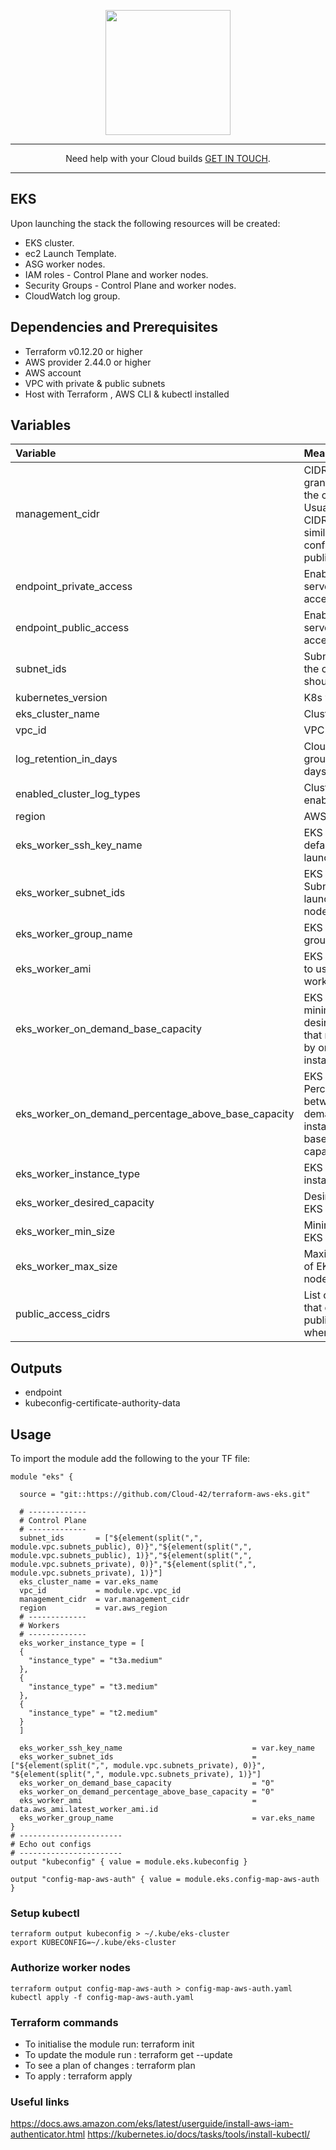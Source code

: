 <p align="center">
  <a href="https://www.cloud42.io/" target="_blank" rel="Homepage">
  <img width="200" height="200" src="https://www.cloud42.io/wp-content/uploads/2020/01/transparent_small.png">
  </a>
</p>

---
<p align="center">Need help with your Cloud builds <a href="https://www.cloud42.io/contact/" target="_blank" rel="ContactUS"> GET IN TOUCH</a>.</p>

---
## EKS

Upon launching the stack the following resources will be created:

 * EKS cluster.
 * ec2 Launch Template.
 * ASG worker nodes.
 * IAM roles - Control Plane and worker nodes.
 * Security Groups - Control Plane and worker nodes.
 * CloudWatch log group.

## Dependencies and Prerequisites
 * Terraform v0.12.20 or higher
 * AWS provider 2.44.0 or higher
 * AWS account
 * VPC with private & public subnets
 * Host with Terraform , AWS CLI & kubectl installed

## Variables
| Variable | Meaning |
| :------- | :----- |
| management_cidr| CIDR range which is granted access to the control plane. Usually the VPC CIDR range or similar. Not to be confused with public_access_cidrs.  |
| endpoint_private_access | Enable private API server endpoint access |
| endpoint_public_access | Enable public API server endpoint access |
| subnet_ids | Subnets ids where the control plane should be deployed |
| kubernetes_version | K8s version |
| eks_cluster_name | Cluster Name  |
| vpc_id | VPC id  |
| log_retention_in_days  | CloudWatch log group retention in days  |
| enabled_cluster_log_types | Cluster log types to enable |
| region | AWS region |
| eks_worker_ssh_key_name | EKS workers - default ssh key to launch hosts with  |
| eks_worker_subnet_ids | EKS workers - Subnets in which to launch worker nodes  |
| eks_worker_group_name | EKS workers - group name |
| eks_worker_ami | EKS workers - AMI to use for launching worker nodes |
| eks_worker_on_demand_base_capacity | EKS workers - minimum amount of desired capacity that must be fulfilled by on-demand instances.  |
| eks_worker_on_demand_percentage_above_base_capacity | EKS workers - Percentage split between on-demand and Spot instances above the base on-demand capacity  |
| eks_worker_instance_type | EKS workers - instance type |
| eks_worker_desired_capacity | Desired number of EKS Worker nodes  |
| eks_worker_min_size | Minimum number of EKS Worker nodes |
| eks_worker_max_size | Maximum number of EKS Worker nodes |
| public_access_cidrs | List of CIDR blocks that can access the public endpoint when it is enabled |

## Outputs
 * endpoint
 * kubeconfig-certificate-authority-data
  
## Usage

To import the module add the following to the your TF file:
```
module "eks" {
  
  source = "git::https://github.com/Cloud-42/terraform-aws-eks.git"
  
  # -------------
  # Control Plane
  # -------------
  subnet_ids       = ["${element(split(",", module.vpc.subnets_public), 0)}","${element(split(",", module.vpc.subnets_public), 1)}","${element(split(",", module.vpc.subnets_private), 0)}","${element(split(",", module.vpc.subnets_private), 1)}"]
  eks_cluster_name = var.eks_name
  vpc_id           = module.vpc.vpc_id
  management_cidr  = var.management_cidr
  region           = var.aws_region
  # -------------
  # Workers
  # -------------
  eks_worker_instance_type = [
  {
    "instance_type" = "t3a.medium"
  },
  {
    "instance_type" = "t3.medium"
  },
  {
    "instance_type" = "t2.medium"
  }
  ]

  eks_worker_ssh_key_name                             = var.key_name
  eks_worker_subnet_ids                               = ["${element(split(",", module.vpc.subnets_private), 0)}", "${element(split(",", module.vpc.subnets_private), 1)}"]
  eks_worker_on_demand_base_capacity                  = "0"
  eks_worker_on_demand_percentage_above_base_capacity = "0"
  eks_worker_ami                                      = data.aws_ami.latest_worker_ami.id
  eks_worker_group_name                               = var.eks_name
}
# -----------------------
# Echo out configs
# -----------------------
output "kubeconfig" { value = module.eks.kubeconfig }

output "config-map-aws-auth" { value = module.eks.config-map-aws-auth }
```

### Setup kubectl
```
terraform output kubeconfig > ~/.kube/eks-cluster
export KUBECONFIG=~/.kube/eks-cluster
```

### Authorize worker nodes
```
terraform output config-map-aws-auth > config-map-aws-auth.yaml
kubectl apply -f config-map-aws-auth.yaml
```

### Terraform commands
* To initialise the module run: terraform init
* To update the module run    : terraform get --update
* To see a plan of changes    : terraform plan
* To apply                    : terraform apply  

### Useful links
<a href="https://docs.aws.amazon.com/eks/latest/userguide/install-aws-iam-authenticator.html" target="_blank">https://docs.aws.amazon.com/eks/latest/userguide/install-aws-iam-authenticator.html</a>
<a href="https://kubernetes.io/docs/tasks/tools/install-kubectl/" target="_blank">https://kubernetes.io/docs/tasks/tools/install-kubectl/</a>

